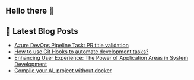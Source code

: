 ## Hello there 👋

## 📕 Latest Blog Posts
<!-- BLOG-POST-LIST:START -->
- [Azure DevOps Pipeline Task: PR title validation](https://christianbraeunlich.com/azure%20devops/2024-01-08/ado-validate-pr-title/)
- [How to use Git Hooks to automate development tasks?](https://christianbraeunlich.com/git/2023-12-25/git-hooks/)
- [Enhancing User Experience: The Power of Application Areas in System Development](https://christianbraeunlich.com/businesscentral/2023-08-29/user-experience/)
- [Compile your AL project without docker](https://christianbraeunlich.com/businesscentral/2023-05-20/compile-without-docker/)
<!-- BLOG-POST-LIST:END -->
